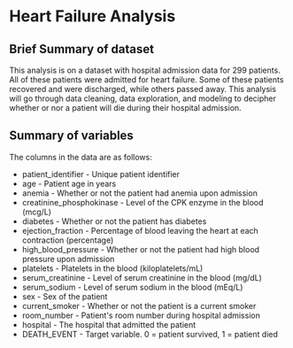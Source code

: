# Heart Failure Analysis

## Brief Summary of dataset
This analysis is on a dataset with hospital admission data for 299 patients. All of these patients were admitted for heart failure. Some of these patients recovered and were discharged, while others passed away. This analysis will go through data cleaning, data exploration, and modeling to decipher whether or nor a patient will die during their hospital admission.   


## Summary of variables
The columns in the data are as follows:
-  patient_identifier - Unique patient identifier
- age - Patient age in years
- anemia - Whether or not the patient had anemia upon admission
- creatinine_phosphokinase - Level of the CPK enzyme in the blood (mcg/L)
- diabetes - Whether or not the patient has diabetes
- ejection_fraction - Percentage of blood leaving the heart at each contraction (percentage)
- high_blood_pressure - Whether or not the patient had high blood pressure upon admission
- platelets - Platelets in the blood (kiloplatelets/mL)
- serum_creatinine - Level of serum creatinine in the blood (mg/dL)
- serum_sodium - Level of serum sodium in the blood (mEq/L)
- sex - Sex of the patient
- current_smoker - Whether or not the patient is a current smoker
- room_number -  Patient's room number during hospital admission
- hospital -  The hospital that admitted the patient
- DEATH_EVENT - Target variable. 0 = patient survived, 1 = patient died
